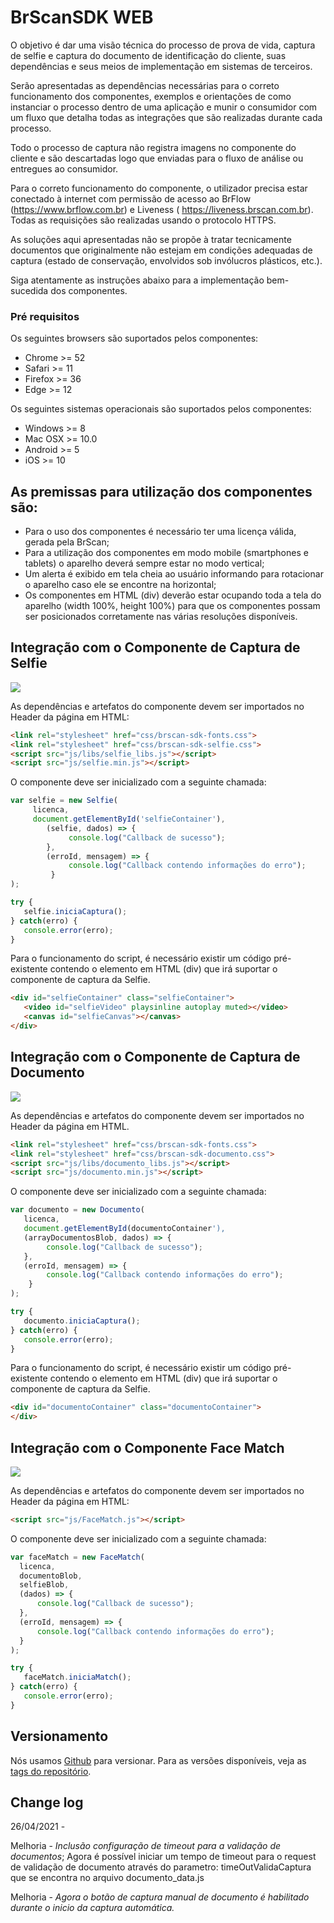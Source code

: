 # BrScanSDK WEB

O objetivo é dar uma visão técnica do processo de prova de vida, captura de selfie e captura do documento de identificação do cliente, suas dependências e seus meios de implementação em sistemas de terceiros.

Serão apresentadas as dependências necessárias para o correto funcionamento dos componentes, exemplos e orientações de como instanciar o processo dentro de uma aplicação e munir o consumidor com um fluxo que detalha todas as integrações que são realizadas durante cada processo.

Todo o processo de captura não registra imagens no componente do cliente e são descartadas logo que enviadas para o fluxo de análise ou entregues ao consumidor.

Para o correto funcionamento do componente, o utilizador precisa estar conectado à internet com permissão de acesso ao BrFlow (https://www.brflow.com.br) e Liveness ( https://liveness.brscan.com.br). Todas as requisições são realizadas usando o protocolo HTTPS.

As soluções aqui apresentadas não se propõe à tratar tecnicamente documentos que originalmente não estejam em condições adequadas de captura (estado de conservação, envolvidos sob invólucros plásticos, etc.).

Siga atentamente as instruções abaixo para a implementação bem-sucedida dos componentes.

### Pré requisitos
Os seguintes browsers são suportados pelos componentes:

- Chrome >= 52
- Safari >= 11
- Firefox >= 36
- Edge >= 12

Os seguintes sistemas operacionais são suportados pelos componentes:

- Windows >= 8
- Mac OSX >= 10.0
- Android >= 5
- iOS >= 10

## As premissas para utilização dos componentes são:
- Para o uso dos componentes é necessário ter uma licença válida, gerada pela BrScan;
- Para a utilização dos componentes em modo mobile (smartphones e tablets) o aparelho deverá sempre estar no modo vertical;
- Um alerta é exibido em tela cheia ao usuário informando para rotacionar o aparelho caso ele se encontre na horizontal;
- Os componentes em HTML (div) deverão estar ocupando toda a tela do aparelho (width 100%, height 100%) para que os componentes possam ser posicionados corretamente nas várias resoluções disponíveis.

## Integração com o Componente de Captura de Selfie

![](https://github.com/brscan/web-brscansdk-demo/blob/master/docs/diagrama_integracao_selfie.png)

As dependências e artefatos do componente devem ser importados no Header da página em HTML:

```html
<link rel="stylesheet" href="css/brscan-sdk-fonts.css">
<link rel="stylesheet" href="css/brscan-sdk-selfie.css">
<script src="js/libs/selfie_libs.js"></script>
<script src="js/selfie.min.js"></script>
```
O componente deve ser inicializado com a seguinte chamada:

```javascript
var selfie = new Selfie(
     licenca,
     document.getElementById('selfieContainer'),
        (selfie, dados) => {
	         console.log("Callback de sucesso");
        },
        (erroId, mensagem) => {
	         console.log("Callback contendo informações do erro");
         }
);

try {
   selfie.iniciaCaptura();
} catch(erro) {
   console.error(erro);
}
```

Para o funcionamento do script, é necessário existir um código pré-existente contendo o elemento em HTML (div) que irá suportar o componente de captura da Selfie.
```html
<div id="selfieContainer" class="selfieContainer">
   <video id="selfieVideo" playsinline autoplay muted></video>
   <canvas id="selfieCanvas"></canvas>
</div>
```
## Integração com o Componente de Captura de Documento

![](https://github.com/brscan/web-brscansdk-demo/blob/master/docs/diagrama_integracao_documento.png)


As dependências e artefatos do componente devem ser importados no Header da página em HTML.

```html
<link rel="stylesheet" href="css/brscan-sdk-fonts.css">
<link rel="stylesheet" href="css/brscan-sdk-documento.css">
<script src="js/libs/documento_libs.js"></script>
<script src="js/documento.min.js"></script>
```
O componente deve ser inicializado com a seguinte chamada:
```javascript
var documento = new Documento(
   licenca,
   document.getElementById(documentoContainer'),
   (arrayDocumentosBlob, dados) => {
	    console.log("Callback de sucesso");
   },
   (erroId, mensagem) => {
	    console.log("Callback contendo informações do erro");
    }
);

try {
   documento.iniciaCaptura();
} catch(erro) {
   console.error(erro);
}
```
Para o funcionamento do script, é necessário existir um código pré-existente contendo o elemento em HTML (div) que irá suportar o componente de captura da Selfie.

```html
<div id="documentoContainer" class="documentoContainer">
</div>
```
## Integração com o Componente Face Match

![](https://github.com/brscan/web-brscansdk-demo/blob/master/docs/diagrama_integracao_facematch.png)

As dependências e artefatos do componente devem ser importados no Header da página em HTML:
```html
<script src="js/FaceMatch.js"></script>
```
O componente deve ser inicializado com a seguinte chamada:

```javascript
var faceMatch = new FaceMatch(
  licenca,
  documentoBlob,
  selfieBlob,
  (dados) => {
	  console.log("Callback de sucesso");
  },
  (erroId, mensagem) => {
	  console.log("Callback contendo informações do erro");
  }
);

try {
   faceMatch.iniciaMatch();
} catch(erro) {
   console.error(erro);
}
```

## Versionamento

Nós usamos [Github](https://github.com/) para versionar. Para as versões disponíveis, veja as [tags do repositório](https://github.com/brscan/web-brscansdk-demo). 

## Change log

26/04/2021 - 

Melhoria - *Inclusão configuração de timeout para a validação de documentos*; Agora é possível iniciar um tempo de timeout para o request de validação de documento através do parametro: timeOutValidaCaptura que se encontra no arquivo documento_data.js

Melhoria - *Agora o botão de captura manual de documento é habilitado durante o inicio da captura automática.*

